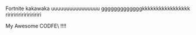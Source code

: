 Fortnite
kakawaka
uuuuuuuuuuuuuuuu
gggggggggggggkkkkkkkkkkkkkkkkk
ririririririririririri



My Awesome CODFE\\ !!!!
